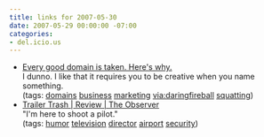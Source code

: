```yaml
---
title: links for 2007-05-30
date: 2007-05-29 00:00:00 -07:00
categories:
- del.icio.us
---
```


<ul class="delicious">
    <li>
        <div class="delicious-link"><a href="http://www.niallkennedy.com/blog/archives/2007/05/domain-squatting.html">Every good domain is taken. Here's why.</a></div>
        <div class="delicious-extended">I dunno. I like that it requires you to be creative when you name something.</div>
        <div class="delicious-tags">(tags: <a href="http://del.icio.us/torrez/domains">domains</a> <a href="http://del.icio.us/torrez/business">business</a> <a href="http://del.icio.us/torrez/marketing">marketing</a> <a href="http://del.icio.us/torrez/via:daringfireball">via:daringfireball</a> <a href="http://del.icio.us/torrez/squatting">squatting</a>)</div>
    </li>
    <li>
        <div class="delicious-link"><a href="http://observer.guardian.co.uk/review/story/0,,2062655,00.html">Trailer Trash | Review | The Observer</a></div>
        <div class="delicious-extended">"I'm here to shoot a pilot."</div>
        <div class="delicious-tags">(tags: <a href="http://del.icio.us/torrez/humor">humor</a> <a href="http://del.icio.us/torrez/television">television</a> <a href="http://del.icio.us/torrez/director">director</a> <a href="http://del.icio.us/torrez/airport">airport</a> <a href="http://del.icio.us/torrez/security">security</a>)</div>
    </li>
</ul>
